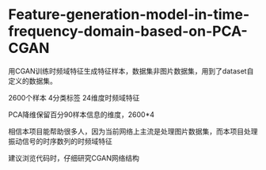 # Feature-generation-model-in-time-frequency-domain-based-on-PCA-CGAN
用CGAN训练时频域特征生成特征样本，数据集非图片数据集，用到了dataset自定义的数据集。

2600个样本 4分类标签  24维度时频域特征 

PCA降维保留百分90样本信息的维度，2600*4

相信本项目能帮助很多人，因为当前网络上主流是处理图片数据集，而本项目处理振动信号的时序数列的时频域特征

建议浏览代码时，仔细研究CGAN网络结构
